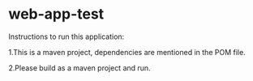 # web-app-test

Instructions to run this application:

1.This is a maven project, dependencies are mentioned in the POM file.

2.Please build as a maven project and run.
